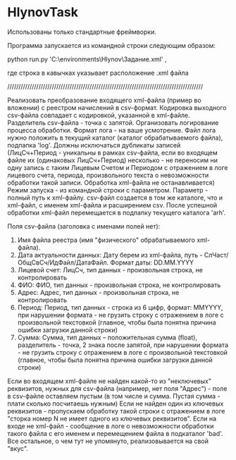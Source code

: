 # HlynovTask

Использованы только стандартные фреймворки.

Программа запускается из командной строки следующим образом: 

python run.py 'C:\environments\Hlynov\Задание.xml' , 

где строка в кавычках указывает расположение .xml файла

////////////////////////////////////////////////////////////////////////////////////////

Реализовать преобразование входящего xml-файла (пример во вложении) с реестром начислений в csv-формат.
Кодировка выходного csv-файла совпадает с кодировкой, указанной в xml-файле.
Разделитель csv-файла - точка с запятой.
Организовать логирование процесса обработки. Формат лога - на ваше усмотрение. Файл лога нужно положить в текущий
каталог (каталог обрабатываемого файла), подпапка 'log'.
Должны исключаться дубликаты записей (ЛицСч+Период - уникальны в рамках csv-файла, если во входящем файле их (одинаковых
ЛицСч+Период) несколько - не переносим ни одну запись с таким Лицевым Счетом и Периодом с отражением в логе лицевого
счета, периода, произвольного текста о невозможности обработки такой записи. Обработка xml-файла не останавливается)
Режим запуска - из командной строки с параметром. Параметр - полный путь к xml-файлу.
csv-файл создается в том же каталоге, что и xml-файл, с именем xml-файла и расширением csv.
После успешной обработки xml-файл перемещается в подпапку текущего каталога 'arh'.

Поля csv-файла (заголовка с именами полей нет):
1. Имя файла реестра (имя "физического" обрабатываемого xml-файла).
2. Дата актуальности данных: Дату берем из xml-файла, путь - СлЧаст/ОбщСвСч/ИдФайл/ДатаФайл. Формат даты: DD.MM.YYYY
3. Лицевой счет: ЛицСч, тип данных - произвольная строка, не контролировать
4. ФИО: ФИО, тип данных - произвольная строка, не контролировать
5. Адрес: Адрес, тип данных - произвольная строка, не контролировать
6. Период: Период, тип данных - строка из 6 цифр, формат: MMYYYY, при нарушении формата - не грузить строку с 
отражением в логе с произвольной текстовкой (главное, чтобы была понятна причина ошибки загрузки данной строки)
7. Сумма: Сумма, тип данных – положительная сумма (float), разделитель - точка, 2 знака после запятой, при нарушении
формата - не грузить строку с отражением в логе с произвольной текстовкой (главное, чтобы была понятна причина ошибки 
загрузки данной строки)

Если во входящем xml-файле не найден какой-то из "неключевых" реквизитов, нужных для csv-файла (например, нет поля 
"Адрес") - поле в csv-файле оставляем пустым (в том числе и сумма. Пустая сумма - плати сколько посчитаешь нужным)
Если не найден один из ключевых реквизитов - пропускаем обработку такой строки с отражением в логе "сторка номер N не 
имеет одного из ключевых реквизитов".
Если на входе не xml-файл - сообщение в логе о невозможности обработки такого файла с его именем и перемещением файла
в подкаталог 'bad'.
Все остальное, о чем тут не упомянуто, реализовывается на свой "вкус".
